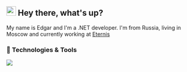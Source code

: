 ## <img src="https://github.com/hoop3r/hoop3r/blob/e6649c6c8e21de32c7175ec8ac33db3fa3d23087/wave.gif" width="25px"> Hey there, what's up?

My name is Edgar and I'm a .NET developer. I'm from Russia, living in Moscow and currently working at [Eternis](https://www.eternis.ru/)

### 🔧 Technologies & Tools

![](https://img.shields.io/badge/.NET-SQL-blue)
